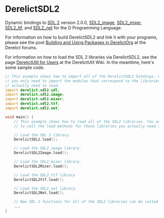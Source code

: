 DerelictSDL2
============

Dynamic bindings to [SDL 2](http://www.libsdl.org/download-2.0.php) version 2.0.0, [SDL2_image](http://www.libsdl.org/projects/SDL_image/), [SDL2_mixer](http://www.libsdl.org/projects/SDL_mixer/), [SDL2_ttf](http://www.libsdl.org/projects/SDL_ttf/), and [SDL2_net](http://www.libsdl.org/projects/SDL_net/) for the D Programming Language.

For information on how to build DerelictSDL2 and link it with your programs, please see the post [Building and Using Packages in DerelictOrg](http://dblog.aldacron.net/forum/index.php?topic=841.0) at the Derelict forums.

For information on how to load the SDL 2 libraries via DerelictSDL2, see the page [DerelictUtil for Users](https://github.com/DerelictOrg/DerelictUtil/wiki/DerelictUtil-for-Users) at the DerelictUtil Wiki. In the meantime, here's some sample code.

```D
// This example shows how to import all of the DerelictSDL2 bindings. Of course,
// you only need to import the modules that correspond to the libraries you
// actually need to load.
import derelict.sdl2.sdl;
import derelict.sdl2.image;
import derelict.sdl2.mixer;
import derelict.sdl2.ttf;
import derelict.sdl2.net;

void main() {
    // This example shows how to load all of the SDL2 libraries. You only need
    // to call the load methods for those libraries you actually need to load.

    // Load the SDL 2 library.
    DerelictSDL2.load();

    // Load the SDL2_image library.
    DerelictSDL2Image.load();

    // Load the SDL2_mixer library.
    DerelictSDL2Mixer.load();

    // Load the SDL2_ttf library
    DerelictSDL2ttf.load();

    // Load the SDL2_net library.
    DerelictSDL2Net.load();

    // Now SDL 2 functions for all of the SDL2 libraries can be called.
    ...
}
```
